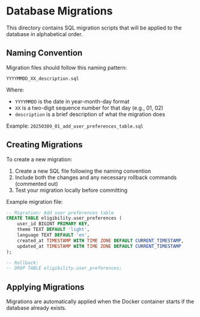 # Database Migrations

This directory contains SQL migration scripts that will be applied to the database in alphabetical order.

## Naming Convention

Migration files should follow this naming pattern:
```
YYYYMMDD_XX_description.sql
```

Where:
- `YYYYMMDD` is the date in year-month-day format
- `XX` is a two-digit sequence number for that day (e.g., 01, 02)
- `description` is a brief description of what the migration does

Example: `20250309_01_add_user_preferences_table.sql`

## Creating Migrations

To create a new migration:

1. Create a new SQL file following the naming convention
2. Include both the changes and any necessary rollback commands (commented out)
3. Test your migration locally before committing

Example migration file:
```sql
-- Migration: Add user preferences table
CREATE TABLE eligibility.user_preferences (
    user_id BIGINT PRIMARY KEY,
    theme TEXT DEFAULT 'light',
    language TEXT DEFAULT 'en',
    created_at TIMESTAMP WITH TIME ZONE DEFAULT CURRENT_TIMESTAMP,
    updated_at TIMESTAMP WITH TIME ZONE DEFAULT CURRENT_TIMESTAMP
);

-- Rollback:
-- DROP TABLE eligibility.user_preferences;
```

## Applying Migrations

Migrations are automatically applied when the Docker container starts if the database already exists.
